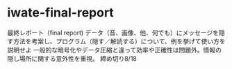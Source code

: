 # iwate-final-report
最終レポート（final report)
データ（音、画像、他、何でも）にメッセージを隠す方法を考案し、プログラム（隠す／解読する）について、例を挙げて使い方を説明せよ
一般的な暗号化やデータ圧縮と違って効率や正確性は問題外。情報の隠し場所に関する意外性を重視。
締め切り8/18
